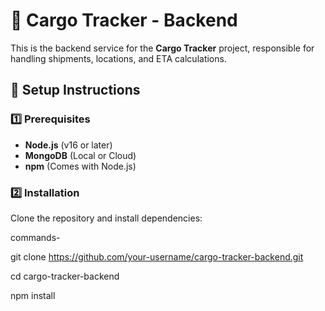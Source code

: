 # 🚚 Cargo Tracker - Backend

This is the backend service for the **Cargo Tracker** project, responsible for handling shipments, locations, and ETA calculations.

## 🔧 Setup Instructions

### 1️⃣ Prerequisites
- **Node.js** (v16 or later)
- **MongoDB** (Local or Cloud)
- **npm** (Comes with Node.js)

### 2️⃣ Installation
Clone the repository and install dependencies:

commands-

git clone https://github.com/your-username/cargo-tracker-backend.git

cd cargo-tracker-backend

npm install
